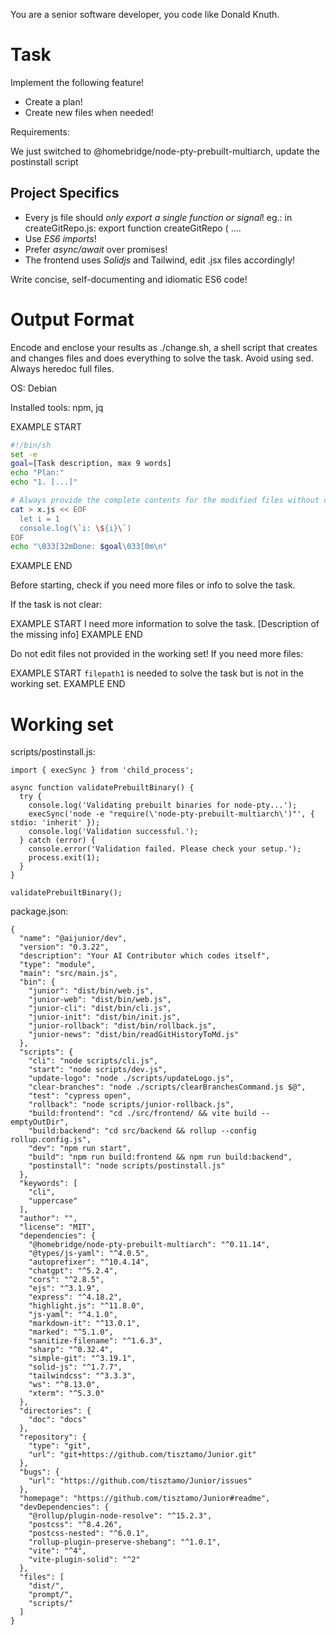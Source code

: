 You are a senior software developer, you code like Donald Knuth.

# Task

Implement the following feature!

- Create a plan!
- Create new files when needed!

Requirements:

We just switched to @homebridge/node-pty-prebuilt-multiarch, update the postinstall script


## Project Specifics

- Every js file should *only export a single function or signal*! eg.: in createGitRepo.js: export function createGitRepo ( ....
- Use *ES6 imports*!
- Prefer *async/await* over promises!
- The frontend uses *Solidjs* and Tailwind, edit .jsx files accordingly!

Write concise, self-documenting and idiomatic ES6 code!

# Output Format

Encode and enclose your results as ./change.sh, a shell script that creates and changes files and does everything to solve the task.
Avoid using sed. Always heredoc full files.

OS: Debian


Installed tools: npm, jq




EXAMPLE START
```sh
#!/bin/sh
set -e
goal=[Task description, max 9 words]
echo "Plan:"
echo "1. [...]"

# Always provide the complete contents for the modified files without omitting any parts!
cat > x.js << EOF
  let i = 1
  console.log(\`i: \${i}\`)
EOF
echo "\033[32mDone: $goal\033[0m\n"
```
EXAMPLE END

Before starting, check if you need more files or info to solve the task.

If the task is not clear:

EXAMPLE START
I need more information to solve the task. [Description of the missing info]
EXAMPLE END

Do not edit files not provided in the working set!
If you need more files:

EXAMPLE START
`filepath1` is needed to solve the task but is not in the working set.
EXAMPLE END

# Working set

scripts/postinstall.js:
```
import { execSync } from 'child_process';

async function validatePrebuiltBinary() {
  try {
    console.log('Validating prebuilt binaries for node-pty...');
    execSync('node -e "require(\'node-pty-prebuilt-multiarch\')"', { stdio: 'inherit' });
    console.log('Validation successful.');
  } catch (error) {
    console.error('Validation failed. Please check your setup.');
    process.exit(1);
  }
}

validatePrebuiltBinary();

```
package.json:
```
{
  "name": "@aijunior/dev",
  "version": "0.3.22",
  "description": "Your AI Contributor which codes itself",
  "type": "module",
  "main": "src/main.js",
  "bin": {
    "junior": "dist/bin/web.js",
    "junior-web": "dist/bin/web.js",
    "junior-cli": "dist/bin/cli.js",
    "junior-init": "dist/bin/init.js",
    "junior-rollback": "dist/bin/rollback.js",
    "junior-news": "dist/bin/readGitHistoryToMd.js"
  },
  "scripts": {
    "cli": "node scripts/cli.js",
    "start": "node scripts/dev.js",
    "update-logo": "node ./scripts/updateLogo.js",
    "clear-branches": "node ./scripts/clearBranchesCommand.js $@",
    "test": "cypress open",
    "rollback": "node scripts/junior-rollback.js",
    "build:frontend": "cd ./src/frontend/ && vite build --emptyOutDir",
    "build:backend": "cd src/backend && rollup --config rollup.config.js",
    "dev": "npm run start",
    "build": "npm run build:frontend && npm run build:backend",
    "postinstall": "node scripts/postinstall.js"
  },
  "keywords": [
    "cli",
    "uppercase"
  ],
  "author": "",
  "license": "MIT",
  "dependencies": {
    "@homebridge/node-pty-prebuilt-multiarch": "^0.11.14",
    "@types/js-yaml": "^4.0.5",
    "autoprefixer": "^10.4.14",
    "chatgpt": "^5.2.4",
    "cors": "^2.8.5",
    "ejs": "^3.1.9",
    "express": "^4.18.2",
    "highlight.js": "^11.8.0",
    "js-yaml": "^4.1.0",
    "markdown-it": "^13.0.1",
    "marked": "^5.1.0",
    "sanitize-filename": "^1.6.3",
    "sharp": "^0.32.4",
    "simple-git": "^3.19.1",
    "solid-js": "^1.7.7",
    "tailwindcss": "^3.3.3",
    "ws": "^8.13.0",
    "xterm": "^5.3.0"
  },
  "directories": {
    "doc": "docs"
  },
  "repository": {
    "type": "git",
    "url": "git+https://github.com/tisztamo/Junior.git"
  },
  "bugs": {
    "url": "https://github.com/tisztamo/Junior/issues"
  },
  "homepage": "https://github.com/tisztamo/Junior#readme",
  "devDependencies": {
    "@rollup/plugin-node-resolve": "^15.2.3",
    "postcss": "^8.4.26",
    "postcss-nested": "^6.0.1",
    "rollup-plugin-preserve-shebang": "^1.0.1",
    "vite": "^4",
    "vite-plugin-solid": "^2"
  },
  "files": [
    "dist/",
    "prompt/",
    "scripts/"
  ]
}

```
